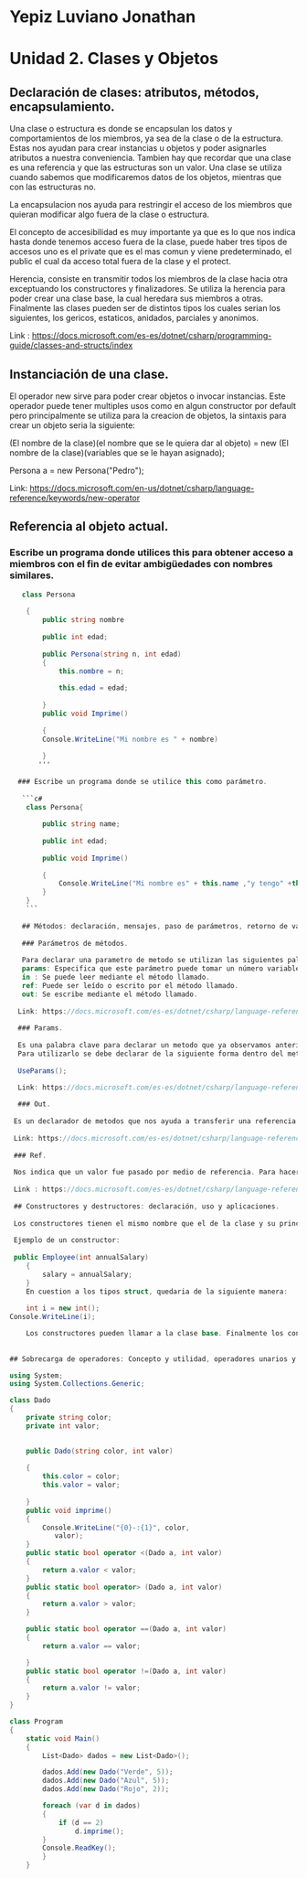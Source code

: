 # Yepiz Luviano Jonathan

# Unidad 2. Clases y Objetos

## Declaración de clases: atributos, métodos, encapsulamiento.
Una clase o estructura es donde se encapsulan los datos y comportamientos de los miembros, ya sea de la clase o de la estructura.
Estas nos ayudan para crear instancias u objetos y poder asignarles atributos a nuestra conveniencia. Tambien hay que recordar que una clase es una referencia y que las estructuras son un valor.
Una clase se utiliza cuando sabemos que modificaremos datos de los objetos, mientras que con las estructuras no.

La encapsulacion nos ayuda para restringir el acceso de los miembros que quieran modificar algo fuera de la clase o estructura.

El concepto de accesibilidad es muy importante ya que es lo que nos indica hasta donde tenemos acceso fuera de la clase, puede haber tres tipos de accesos uno es el private que es el mas comun y viene predeterminado, el public el cual da acceso total fuera de la clase y el protect.

Herencia, consiste en transmitir todos los miembros de la clase hacia otra exceptuando los constructores y finalizadores. Se utiliza la herencia para poder crear una clase base, la cual heredara sus miembros a otras.
Finalmente las clases pueden ser de distintos tipos los cuales serian los siguientes, los gericos, estaticos, anidados, parciales y anonimos.

Link : https://docs.microsoft.com/es-es/dotnet/csharp/programming-guide/classes-and-structs/index

## Instanciación de una clase.
El operador new sirve para poder crear objetos o invocar instancias. Este operador puede tener multiples usos como en algun constructor por default pero principalmente se utiliza para la creacion de objetos, la sintaxis para crear un objeto seria la siguiente:

(El nombre de la clase)(el nombre que se le quiera dar al objeto) = new (El nombre de la clase)(variables que se le hayan asignado);

Persona a = new Persona("Pedro");

Link: https://docs.microsoft.com/en-us/dotnet/csharp/language-reference/keywords/new-operator

## Referencia al objeto actual. 

### Escribe un programa donde utilices this para obtener acceso a miembros con el fin de evitar ambigüedades con nombres similares.

``` c#
   class Persona
    
    {
        public string nombre
        
        public int edad;
        
        public Persona(string n, int edad)
        {
            this.nombre = n;
            
            this.edad = edad;
            
        }
        public void Imprime()
        
        {
        Console.WriteLine("Mi nombre es " + nombre)
        
        }
       '''
       
  ### Escribe un programa donde se utilice this como parámetro.
  
   ```c#
    class Persona{
    
        public string name;
        
        public int edad;
        
        public void Imprime()
        
        {
            Console.WriteLine("Mi nombre es" + this.name ,"y tengo" +this.edad);
        }
    }
    ```
    
   ## Métodos: declaración, mensajes, paso de parámetros, retorno de valores.
   
   ### Parámetros de métodos.
   
   Para declarar una parametro de metodo se utilizan las siguientes palabras:
   params: Especifica que este parámetro puede tomar un número variable de argumentos.
   in : Se puede leer mediante el método llamado.
   ref: Puede ser leído o escrito por el método llamado.
   out: Se escribe mediante el método llamado.
  
  Link: https://docs.microsoft.com/es-es/dotnet/csharp/language-reference/keywords/method-parameters
  
  ### Params.
  
  Es una palabra clave para declarar un metodo que ya observamos anteriormente, este declaracion solo puede soportar matrices unidimensionales,   ademas que no permite parametros adicionales una vez declarado.
  Para utilizarlo se debe declarar de la siguiente forma dentro del metodo Main.
  
  UseParams();

  Link: https://docs.microsoft.com/es-es/dotnet/csharp/language-reference/keywords/params
  
  ### Out.
  
 Es un declarador de metodos que nos ayuda a transferir una referencia en lugar de otorgar un valor y en las declaraciones con    parametros de tipo generico este sera covariante.
 
 Link: https://docs.microsoft.com/es-es/dotnet/csharp/language-reference/keywords/out
 
 ### Ref.
 
 Nos indica que un valor fue pasado por medio de referencia. Para hacer este cambio necesitamos escribir ref para que nos indique que fue intercambiado por referencia, estoy como consecuencia nos da que cualquier cambio que hagamos se vera reflejado en nuestro metodo de llamada. Los valores que el metodo ref trae devuelta son en referencia al autor de la llamada.
 
 Link : https://docs.microsoft.com/es-es/dotnet/csharp/language-reference/keywords/ref
 
 ## Constructores y destructores: declaración, uso y aplicaciones.
 
 Los constructores tienen el mismo nombre que el de la clase y su principal funcion es inicializar datos. Cuando un constructor no tiene ningun parametro establecido se le conoce como constructor predeterminado. Si una clase no es estatica y no creo un constructor se le asigna uno publico automaticamente.
 
 Ejemplo de un constructor:
 
 public Employee(int annualSalary)
    {
        salary = annualSalary;
    }
    En cuestion a los tipos struct, quedaria de la siguiente manera:
    
    int i = new int();
Console.WriteLine(i);

    Los constructores pueden llamar a la clase base. Finalmente los constructores pueden ser publicos, privados ,protegidos y estaticos  dependiendo de su uso.
 
 
## Sobrecarga de operadores: Concepto y utilidad, operadores unarios y binarios.

using System;
using System.Collections.Generic;

class Dado
{
    private string color;
    private int valor;
    

    public Dado(string color, int valor)
       
    {
        this.color = color;
        this.valor = valor;
        
    }
    public void imprime()
    {
        Console.WriteLine("{0}-:{1}", color,
           valor);
    }
    public static bool operator <(Dado a, int valor)
    {
        return a.valor < valor;
    }
    public static bool operator> (Dado a, int valor)
    {
        return a.valor > valor;
    }

    public static bool operator ==(Dado a, int valor)
    {
        return a.valor == valor;

    }
    public static bool operator !=(Dado a, int valor)
    {
        return a.valor != valor;
    }
}

class Program
{
    static void Main()
    {
        List<Dado> dados = new List<Dado>();

        dados.Add(new Dado("Verde", 5));
        dados.Add(new Dado("Azul", 5));
        dados.Add(new Dado("Rojo", 2));

        foreach (var d in dados)
        {
            if (d == 2)
                d.imprime();
        }
        Console.ReadKey();
        }
    }
    

